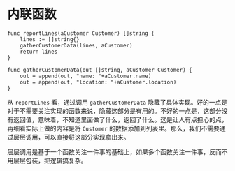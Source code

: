 # 内联函数

```
func reportLines(aCustomer Customer) []string {
	lines := []string{}
	gatherCustomerData(lines, aCustomer)
	return lines
}

func gatherCustomerData(out []string, aCustomer Customer) {
	out = append(out, "name: "+aCustomer.name)
	out = append(out, "location: "+aCustomer.location)
}
```

从 `reportLines` 看，通过调用 `gatherCustomerData` 隐藏了具体实现。好的一点是对于不需要关注实现的函数来说，隐藏这部分是有用的。不好的一点是，这部分没有返回值，意味着，不知道里面做了什么，返回了什么。这是让人有点担心的点，再细看实际上做的内容是将 `Customer` 的数据添加到列表里。那么，我们不需要通过层层调用，可以直接将这部分实现拿出来。

层层调用是基于一个函数关注一件事的基础上，如果多个函数关注一件事，反而不用层层包装，把逻辑搞复杂。
